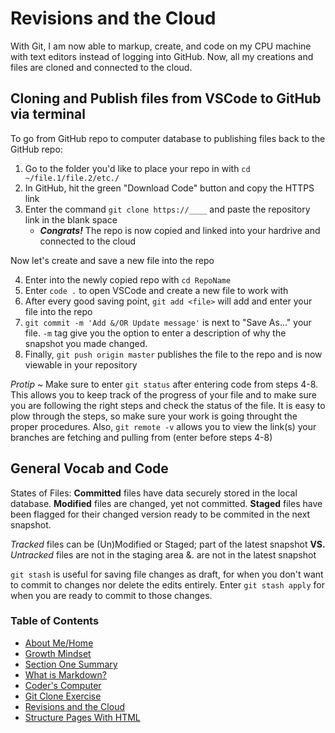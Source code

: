# Revisions and the Cloud
With Git, I am now able to markup, create, and code on my CPU machine with text editors instead of logging into GitHub. Now, all my creations and files are cloned and connected to the cloud. 
## Cloning and Publish files from VSCode to GitHub via terminal
To go from GitHub repo to computer database to publishing files back to the GitHub repo:
1. Go to the folder you'd like to place your repo in with `cd ~/file.1/file.2/etc./`
2. In GitHub, hit the green "Download Code" button and copy the HTTPS link
3. Enter the command `git clone https://____` and paste the repository link in the blank space 
   - ***Congrats!*** The repo is now copied and linked into your hardrive and connected to the cloud

Now let's create and save a new file into the repo

4. Enter into the newly copied repo with `cd RepoName`
5. Enter `code .` to open VSCode and create a new file to work with
6. After every good saving point, `git add <file>` will add and enter your file into the repo
7. `git commit -m 'Add &/OR Update message'` is next to "Save As..." your file. `-m` tag give you the option to enter a description of why the snapshot you made changed.
8. Finally, `git push origin master` publishes the file to the repo and is now viewable in your repository

*Protip* ~ Make sure to enter `git status` after entering code from steps 4-8. This allows you to keep track of the progress of your file and to make sure you are following the right steps and check the status of the file. It is easy to plow through the steps, so make sure your work is going throught the proper procedures. Also, `git remote -v` allows you to view the link(s) your branches are fetching and pulling from (enter before steps 4-8)

## General Vocab and Code
States of Files:
**Committed** files have data securely stored in the local database. **Modified** files are changed, yet not committed. **Staged** files have been flagged for their changed version ready to be commited in the next snapshot.

*Tracked* files can be (Un)Modified or Staged; part of the latest snapshot **VS.** *Untracked* files are not in the staging area &. are not in the latest snapshot

`git stash` is useful for saving file changes as draft, for when you don't want to commit to changes nor delete the edits entirely. Enter `git stash apply` for when you are ready to commit to those changes.

### Table of Contents
- [About Me/Home](README.md)
- [Growth Mindset](/GROWTH_MINDSET.md)
- [Section One Summary](/SectionOne.md)
- [What is Markdown?](/LEARNING_MARKDOWN.md)
- [Coder's Computer](CODERS_COMPUTER.md)
- [Git Clone Exercise](GIT_CLONE.md)
- [Revisions and the Cloud](REVISIONS_AND_THE_CLOUD.md)
- [Structure Pages With HTML](STRUCTURE_PAGES_WITH_HTML.md)
